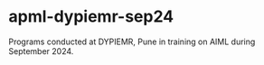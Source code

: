 # apml-dypiemr-sep24
Programs conducted at DYPIEMR, Pune in training on AIML during September 2024.
